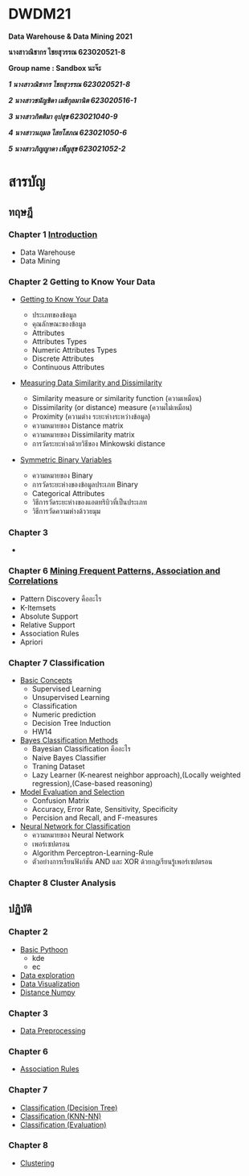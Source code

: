 # DWDM21
**Data Warehouse &amp; Data Mining 2021**

**นางสาวณิชากร ไชยสุวรรณ 623020521-8**

**Group name : Sandbox นะจ๊ะ**

**_1 นางสาวณิชากร ไชยสุวรรณ 623020521-8_**

**_2 นางสาวชนัญชิดา เมธีกุลมานิต 623020516-1_**

**_3 นางสาวกิตติมา อุปสุข 623021040-9_**

**_4 นางสาวนฤมล ไสยโสภณ 623021050-6_**

**_5 นางสาวภิญญาดา เพ็ญสุข 623021052-2_**


# สารบัญ 

## ทฤษฎี

### Chapter 1 [Introduction](https://github.com/nichakornchaisuwan/DWDM21/blob/main/Data%20Warehouse.pdf)
  
  * Data Warehouse
  * Data Mining
  
### Chapter 2 Getting to Know Your Data

  * [Getting to Know Your Data](https://github.com/nichakornchaisuwan/DWDM21/blob/main/Chapter2.pdf)
    
    - ประเภทของข้อมูล
    - คุณลักษณะของข้อมูล
    - Attributes
    - Attributes Types
    - Numeric Attributes Types
    - Discrete Attributes
    - Continuous Attributes
  * [Measuring Data Similarity and Dissimilarity](https://github.com/nichakornchaisuwan/DWDM21/blob/main/Measuring%20Data%20Similarity.pdf)
    - Similarity measure or similarity function (ความเหมือน)
    - Dissimilarity (or distance) measure (ความไม่เหมือน)
    - Proximity (ความต่าง ระยะห่างระหว่างข้อมูล)
    - ความหมายของ Distance matrix
    - ความหมายของ Dissimilarity matrix
    - การวัดระยะห่างด้วยวิธีของ Minkowski distance
  * [Symmetric Binary Variables](https://github.com/nichakornchaisuwan/DWDM21/blob/main/Symmetric%20Binary%20Variables.pdf)
    - ความหมายของ Binary 
    - การวัดระยะห่างของข้อมูลประเภท Binary
    - Categorical Attributes
    - วิธีการวัดระยะห่างของแอตทริบิวที่เป็นประเภท
    - วิธีการวัดความห่างด้ววยมุม
    
### Chapter 3 
  
  *

### Chapter 6 [Mining Frequent Patterns, Association and Correlations](https://github.com/nichakornchaisuwan/DWDM21/blob/main/Chapter6.pdf)

  * Pattern Discovery คืออะไร
  * K-Itemsets
  * Absolute Support
  * Relative Support 
  * Association Rules
  * Apriori
  
### Chapter 7 Classification
  * [Basic Concepts](https://github.com/nichakornchaisuwan/DWDM21/blob/main/Chapter8%20Classification%20Basic%20concepts%20HW14.pdf)
    - Supervised Learning
    - Unsupervised Learning
    - Classification
    - Numeric prediction
    - Decision Tree Induction
    - HW14
  * [Bayes Classification Methods](https://github.com/nichakornchaisuwan/DWDM21/blob/main/Naive%2CK-NN.pdf)
    - Bayesian Classification คืออะไร
    - Naive Bayes Classifier
    - Traning Dataset
    - Lazy Learner (K-nearest neighbor approach),(Locally weighted regression),(Case-based reasoning)
  * [Model Evaluation and Selection](https://github.com/nichakornchaisuwan/DWDM21/blob/main/Chapter8%20Evaluation-and-Selection.pdf)
    - Confusion Matrix
    - Accuracy, Error Rate, Sensitivity, Specificity
    - Percision and Recall, and F-measures
  * [Neural Network for Classification](https://github.com/nichakornchaisuwan/DWDM21/blob/main/Neural-Network.pdf)
    - ความหมายของ Neural Network 
    - เพอร์เซปตรอน
    - Algorithm Perceptron-Learning-Rule
    - ตัวอย่างการเรียนฟังก์ชัน AND และ XOR ด้วยกฏเรียนรู้เพอร์เซปตรอน

### Chapter 8 Cluster Analysis

## ปฏิบัติ 

### Chapter 2 

  * [Basic Pythoon](https://github.com/nichakornchaisuwan/DWDM21/blob/main/Data101(chapter2).ipynb)
    - kde
    - ec
  * [Data exploration](https://github.com/nichakornchaisuwan/DWDM21/blob/main/Data102_(Chapter2).ipynb)
  * [Data Visualization](https://github.com/nichakornchaisuwan/DWDM21/blob/main/Data_Visualization.ipynb)
  * [Distance Numpy](https://github.com/nichakornchaisuwan/DWDM21/blob/main/Distance_Numpy.ipynb)

### Chapter 3 

  * [Data Preprocessing](https://github.com/nichakornchaisuwan/DWDM21/blob/main/Data_Preprocessing(Chapter_3).ipynb)
 
### Chapter 6 

  * [Association Rules](https://github.com/nichakornchaisuwan/DWDM21/blob/main/Chapter6_Association_Rules.ipynb)

### Chapter 7 

  * [Classification (Decision Tree)](https://github.com/nichakornchaisuwan/DWDM21/blob/main/Chapter7_Classification_(Decision_Tree).ipynb)
  * [Classification (KNN-NN)](https://github.com/nichakornchaisuwan/DWDM21/blob/main/Chapter7_Clssification_(KNN_NN).ipynb)
  * [Classification (Evaluation)](https://github.com/nichakornchaisuwan/DWDM21/blob/main/Chapter7_Classification(Evaluation).ipynb)

### Chapter 8
  * [Clustering](https://github.com/nichakornchaisuwan/DWDM21/blob/main/Chapter8_Clustering.ipynb)
